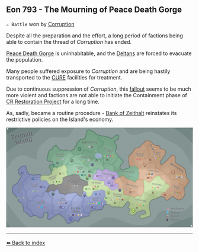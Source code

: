## Eon 793 - The Mourning of Peace Death Gorge

`⚔️ Battle` won by [Corruption](../refs/corruption.md)

Despite all the preparation and the effort, a long period of factions being able to contain the thread of _Corruption_ has ended.

[Peace Death Gorge](../refs/peace_death_gorge.md) is uninhabitable, and the [Deltans](../refs/deltans.md) are forced to evacuate the population.

Many people suffered exposure to _Corruption_ and are being hastily transported to the [CURE](../refs/cure.md) facilities for treatment.

Due to continuous suppression of _Corruption_, this [fallout](../refs/cr_fallout.md) seems to be much more violent and factions are not able to initiate the Containment phase of [CR Restoration Project](../refs/cr_restoration_project.md) for a long time. 

As, sadly, became a routine procedure - [Bank of Zeithalt](../refs/bank_of_zeithalt.md) reinstates its restrictive policies on the Island's economy.

![Battle Map](../timeline/map/eon0793.png)



----------
[⬅️ Back to index](../timeline/index.md)